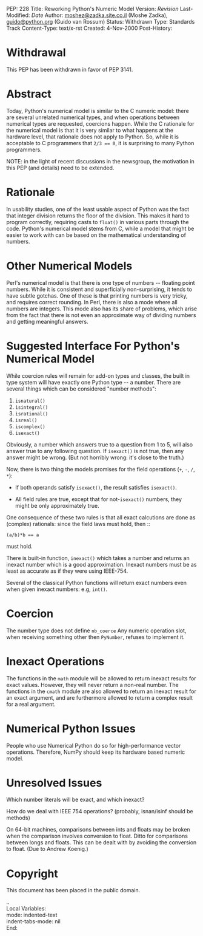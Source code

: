PEP: 228
Title: Reworking Python's Numeric Model
Version: $Revision$
Last-Modified: $Date$
Author: moshez@zadka.site.co.il (Moshe Zadka), guido@python.org (Guido van Rossum)
Status: Withdrawn
Type: Standards Track
Content-Type: text/x-rst
Created: 4-Nov-2000
Post-History:


Withdrawal
==========

This PEP has been withdrawn in favor of PEP 3141.


Abstract
========

Today, Python's numerical model is similar to the C numeric model:
there are several unrelated numerical types, and when operations
between numerical types are requested, coercions happen.  While
the C rationale for the numerical model is that it is very similar
to what happens at the hardware level, that rationale does not
apply to Python.  So, while it is acceptable to C programmers that
``2/3 == 0``, it is surprising to many Python programmers.

NOTE: in the light of recent discussions in the newsgroup, the
motivation in this PEP (and details) need to be extended.


Rationale
=========

In usability studies, one of the least usable aspect of Python was
the fact that integer division returns the floor of the division.
This makes it hard to program correctly, requiring casts to
``float()`` in various parts through the code.  Python's numerical
model stems from C, while a model that might be easier to work with
can be based on the mathematical understanding of numbers.


Other Numerical Models
======================

Perl's numerical model is that there is one type of numbers --
floating point numbers.  While it is consistent and superficially
non-surprising, it tends to have subtle gotchas.  One of these is
that printing numbers is very tricky, and requires correct
rounding.  In Perl, there is also a mode where all numbers are
integers.  This mode also has its share of problems, which arise
from the fact that there is not even an approximate way of
dividing numbers and getting meaningful answers.


Suggested Interface For Python's Numerical Model
================================================

While coercion rules will remain for add-on types and classes, the
built in type system will have exactly one Python type -- a
number.  There are several things which can be considered "number
methods":

1. ``isnatural()``
2. ``isintegral()``
3. ``isrational()``
4. ``isreal()``
5. ``iscomplex()``
6. ``isexact()``

Obviously, a number which answers true to a question from 1 to 5, will
also answer true to any following question. If ``isexact()`` is not true,
then any answer might be wrong.
(But not horribly wrong: it's close to the truth.)

Now, there is two thing the models promises for the field operations
(``+``, ``-``, ``/``, ``*``):

- If both operands satisfy ``isexact()``, the result satisfies
  ``isexact()``.

- All field rules are true, except that for not-``isexact()`` numbers,
  they might be only approximately true.

One consequence of these two rules is that all exact calcutions
are done as (complex) rationals: since the field laws must hold,
then ::

    (a/b)*b == a

must hold.

There is built-in function, ``inexact()`` which takes a number
and returns an inexact number which is a good approximation.
Inexact numbers must be as least as accurate as if they were
using IEEE-754.

Several of the classical Python functions will return exact numbers
even when given inexact numbers: e.g, ``int()``.


Coercion
========

The number type does not define ``nb_coerce``
Any numeric operation slot, when receiving something other then ``PyNumber``,
refuses to implement it.


Inexact Operations
==================

The functions in the ``math`` module will be allowed to return
inexact results for exact values.  However, they will never return
a non-real number.  The functions in the ``cmath`` module are also
allowed to return an inexact result for an exact argument, and are
furthermore allowed to return a complex result for a real
argument.


Numerical Python Issues
=======================

People who use Numerical Python do so for high-performance vector
operations.  Therefore, NumPy should keep its hardware based
numeric model.


Unresolved Issues
=================

Which number literals will be exact, and which inexact?

How do we deal with IEEE 754 operations? (probably, isnan/isinf should
be methods)

On 64-bit machines, comparisons between ints and floats may be
broken when the comparison involves conversion to float.  Ditto
for comparisons between longs and floats.  This can be dealt with
by avoiding the conversion to float.  (Due to Andrew Koenig.)


Copyright
=========

This document has been placed in the public domain.



..  
  Local Variables:  
  mode: indented-text  
  indent-tabs-mode: nil  
  End:  

